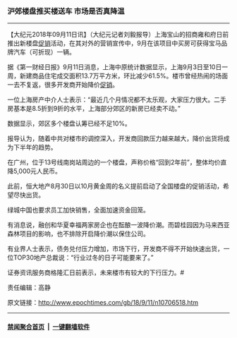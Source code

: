 ### 沪郊楼盘推买楼送车 市场是否真降温
------------------------

<p>【大纪元2018年09月11日讯】（大纪元记者刘毅报导）上海宝山的招商雍和府日前推出新楼盘<a href="http://www.epochtimes.com/gb/tag/%E4%BF%83%E9%94%80.html">促销</a>活动，在其对外的营销宣传中，9月在该项目中买房可获得宝马品牌汽车（可折现）一辆。</p>
<p>据《第一财经日报》9月11日消息，上海中原统计数据显示，上海9月3日至10日一周，新建商品住宅成交面积13.7万平方米，环比减少61.5%。楼市曾经热闹的场面一去不复返，很多开发商开始降价<a href="http://www.epochtimes.com/gb/tag/%E4%BF%83%E9%94%80.html">促销</a>。</p>
<p>一位上海房产中介人士表示：“最近几个月情况都不太乐观，大家压力很大。二手房基本是8.5折到9折的水平，上海部分郊区的新房已经卖不动。”</p>
<p>数据显示，郊区多个楼盘认筹已经不足10%。</p>
<p>报导认为，随着中共对楼市的调控深入，开发商回款压力越来越大，降价出货将成为下半年的趋势。</p>
<p>在广州，位于13号线南岗站周边的一个楼盘，声称价格“回到2年前”，整体均价直降5,000元人民币。</p>
<p>此前，恒大地产8月30日以10月黄金周的名义提前启动了全国楼盘的促销活动，希望尽快出货。</p>
<p>绿城中国也要求员工加快销售，全面加速资金回笼。</p>
<p>有消息说，融创和华夏幸福两家房企也在酝酿一波降价潮。而碧桂园因为马来西亚森林项目的影响，也不排除开启降价潮以保住公司。</p>
<p>有业界人士表示，债务兑付压力增加，市场下行，开发商不得不开始快速出货，一位TOP30地产总裁说：“行业过冬的日子可能要来了。”</p>
<p>证券资讯服务商格隆汇日前表示，未来楼市有较大的下行压力。#</p>
<p>责任编辑：高静</p>

原文链接：http://www.epochtimes.com/gb/18/9/11/n10706518.htm


------------------------
#### [禁闻聚合首页](https://github.com/gfw-breaker/banned-news/blob/master/README.md) &nbsp;|&nbsp;  [一键翻墙软件](https://github.com/gfw-breaker/nogfw/blob/master/README.md)
